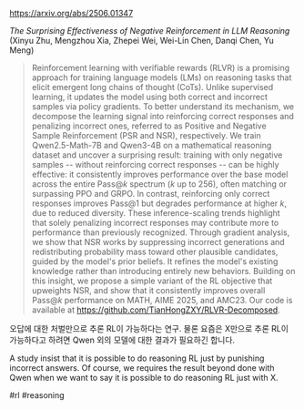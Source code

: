 https://arxiv.org/abs/2506.01347

*The Surprising Effectiveness of Negative Reinforcement in LLM Reasoning* (Xinyu Zhu, Mengzhou Xia, Zhepei Wei, Wei-Lin Chen, Danqi Chen, Yu Meng)

> Reinforcement learning with verifiable rewards (RLVR) is a promising approach for training language models (LMs) on reasoning tasks that elicit emergent long chains of thought (CoTs). Unlike supervised learning, it updates the model using both correct and incorrect samples via policy gradients. To better understand its mechanism, we decompose the learning signal into reinforcing correct responses and penalizing incorrect ones, referred to as Positive and Negative Sample Reinforcement (PSR and NSR), respectively. We train Qwen2.5-Math-7B and Qwen3-4B on a mathematical reasoning dataset and uncover a surprising result: training with only negative samples -- without reinforcing correct responses -- can be highly effective: it consistently improves performance over the base model across the entire Pass@$k$ spectrum ($k$ up to $256$), often matching or surpassing PPO and GRPO. In contrast, reinforcing only correct responses improves Pass@$1$ but degrades performance at higher $k$, due to reduced diversity. These inference-scaling trends highlight that solely penalizing incorrect responses may contribute more to performance than previously recognized. Through gradient analysis, we show that NSR works by suppressing incorrect generations and redistributing probability mass toward other plausible candidates, guided by the model's prior beliefs. It refines the model's existing knowledge rather than introducing entirely new behaviors. Building on this insight, we propose a simple variant of the RL objective that upweights NSR, and show that it consistently improves overall Pass@$k$ performance on MATH, AIME 2025, and AMC23. Our code is available at https://github.com/TianHongZXY/RLVR-Decomposed.

오답에 대한 처벌만으로 추론 RL이 가능하다는 연구. 물론 요즘은 X만으로 추론 RL이 가능하다고 하려면 Qwen 외의 모델에 대한 결과가 필요하긴 합니다.

<english>
A study insist that it is possible to do reasoning RL just by punishing incorrect answers. Of course, we requires the result beyond done with Qwen when we want to say it is possible to do reasoning RL just with X.
</english>

#rl #reasoning 